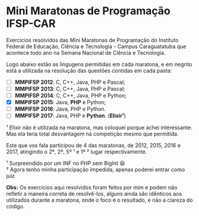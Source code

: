 # Mini Maratonas de Programação IFSP-CAR
Exercícios resolvidos das Mini Maratonas de Programação do Instituto Federal de Educação, Ciência e Tecnologia - Campus Caraguatatuba que acontece todo ano na Semana Nacional de Ciência e Tecnologia.

Logo abaixo estão as lingugens permitidas em cada maratona, e em negrito está a utilizada na resolução das questões contidas em cada pasta:  
 - [ ] **MMPIFSP 2012**: C, C++, Java, PHP e Pascal;  
 - [ ] **MMPIFSP 2013**: C, C++, Java, PHP e Pascal;  
 - [ ] **MMPIFSP 2014**: C, C++, Java, PHP e Python;  
 - [x] **MMPIFSP 2015**: Java, **PHP** e Python;  
 - [ ] **MMPIFSP 2016**: Java, PHP e Python.  
 - [ ] **MMPIFSP 2017**: Java, PHP e **Python**. (**Elixir¹**)

¹ Elixir não é utilizada na maratona, mas coloquei porque achei interessante. Mas ela teria total desvantagem na competição mesmo que permitida.

Este que vos fala participou de 4 das maratonas, de 2012, 2015, 2016 e 2017, atingindo o 2º, 2º, 5º ¹ e 1º ² lugar respectivamente.

¹ Surpreendido por um INF no PHP sem BigInt :laughing:  
² Agora tenho minha participação impedida, apenas poderei entrar como juiz

**Obs:** Os exercícios aqui resolvidos foram feitos por mim e podem não refletir a maneira correta de resolvê-los, alguns ainda são idênticos aos utilizados durante a maratona, onde o foco é o resultado, e não a clareza do código.  
